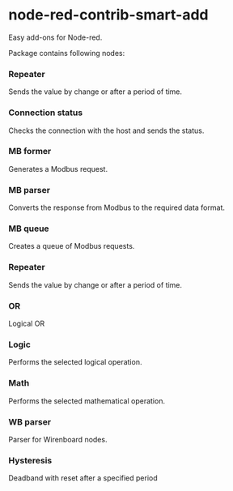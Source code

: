 # node-red-contrib-smart-add

Easy add-ons for Node-red.

Package contains following nodes:

### Repeater
Sends the value by change or after a period of time.

### Connection status
Checks the connection with the host and sends the status.

### MB former
Generates a Modbus request.

### MB parser
Converts the response from Modbus to the required data format.

### MB queue
Creates a queue of Modbus requests.

### Repeater
Sends the value by change or after a period of time.

### OR
Logical OR

### Logic
Performs the selected logical operation.

### Math
Performs the selected mathematical operation.

### WB parser
Parser for Wirenboard nodes.

### Hysteresis
Deadband with reset after a specified period